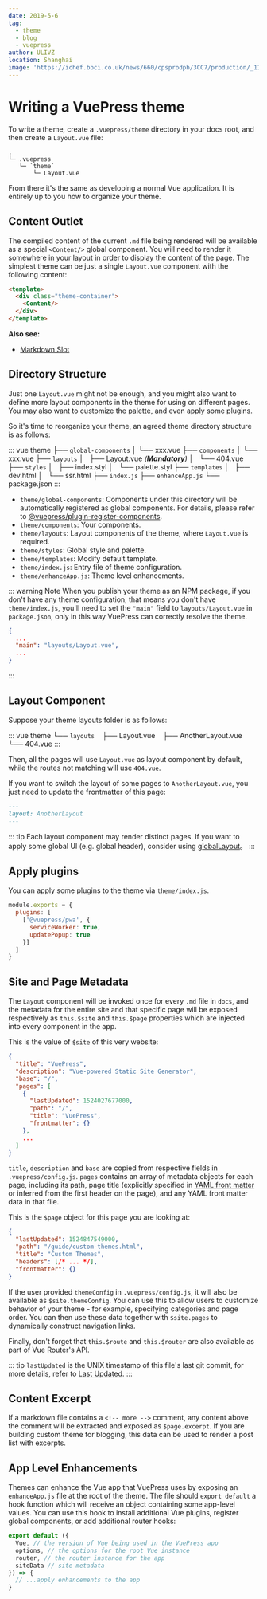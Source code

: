 ```yaml
---
date: 2019-5-6
tag: 
  - theme
  - blog
  - vuepress
author: ULIVZ
location: Shanghai  
image: 'https://ichef.bbci.co.uk/news/660/cpsprodpb/3CC7/production/_112395551_eso2008a.jpg'
---
```


# Writing a VuePress theme

To write a theme, create a `.vuepress/theme` directory in your docs root, and then create a `Layout.vue` file:

```
.
└─ .vuepress
   └─ `theme`
       └─ Layout.vue
```

From there it's the same as developing a normal Vue application. It is entirely up to you how to organize your theme.

## Content Outlet

The compiled content of the current `.md` file being rendered will be available as a special `<Content/>` global component. You will need to render it somewhere in your layout in order to display the content of the page. The simplest theme can be just a single `Layout.vue` component with the following content:

``` html
<template>
  <div class="theme-container">
    <Content/>
  </div>
</template>
```

**Also see:**

- [Markdown Slot](../guide/markdown-slot.md)

## Directory Structure

Just one `Layout.vue` might not be enough, and you might also want to define more layout components in the theme for using on different pages. You may also want to customize the [palette](../config/README.md#palette-styl), and even apply some plugins.

So it's time to reorganize your theme, an agreed theme directory structure is as follows:

::: vue
theme
├── `global-components`
│   └── xxx.vue
├── `components`
│   └── xxx.vue
├── `layouts`
│   ├── Layout.vue _(**Mandatory**)_
│   └── 404.vue
├── `styles`
│   ├── index.styl
│   └── palette.styl
├── `templates`
│   ├── dev.html
│   └── ssr.html
├── `index.js`
├── `enhanceApp.js`
└── package.json
:::

- `theme/global-components`: Components under this directory will be automatically registered as global components. For details, please refer to [@vuepress/plugin-register-components](https://github.com/vuejs/vuepress/tree/master/packages/@vuepress/plugin-register-components).
- `theme/components`: Your components.
- `theme/layouts`: Layout components of the theme, where `Layout.vue` is required.
- `theme/styles`: Global style and palette.
- `theme/templates`: Modify default template.
- `theme/index.js`: Entry file of theme configuration.
- `theme/enhanceApp.js`: Theme level enhancements.

::: warning Note
When you publish your theme as an NPM package, if you don't have any theme configuration, that means you don't have `theme/index.js`, you'll need to set the `"main"` field  to `layouts/Layout.vue` in `package.json`, only in this way VuePress can correctly resolve the theme.
```json
{
  ...
  "main": "layouts/Layout.vue",
  ...
}
```

:::

## Layout Component

Suppose your theme layouts folder is as follows:

::: vue
theme
└── `layouts`
    ├── Layout.vue
    ├── AnotherLayout.vue
    └── 404.vue
:::

Then, all the pages will use `Layout.vue` as layout component by default, while the routes not matching will use `404.vue`.

If you want to switch the layout of some pages to `AnotherLayout.vue`, you just need to update the frontmatter of this page:

```markdown
---
layout: AnotherLayout
---
````

::: tip
Each layout component may render distinct pages. If you want to apply some global UI (e.g. global header), consider using [globalLayout](./option-api.md#globallayout)。
:::

## Apply plugins

You can apply some plugins to the theme via `theme/index.js`.

```js
module.exports = {
  plugins: [
    ['@vuepress/pwa', { 
      serviceWorker: true,
      updatePopup: true
    }]
  ]
}
```

## Site and Page Metadata

The `Layout` component will be invoked once for every `.md` file in `docs`, and the metadata for the entire site and that specific page will be exposed respectively as `this.$site` and `this.$page` properties which are injected into every component in the app.

This is the value of `$site` of this very website:

``` json
{
  "title": "VuePress",
  "description": "Vue-powered Static Site Generator",
  "base": "/",
  "pages": [
    {
      "lastUpdated": 1524027677000,
      "path": "/",
      "title": "VuePress",
      "frontmatter": {}
    },
    ...
  ]
}
```

`title`, `description` and `base` are copied from respective fields in `.vuepress/config.js`. `pages` contains an array of metadata objects for each page, including its path, page title (explicitly specified in [YAML front matter](../guide/markdown.md#front-matter) or inferred from the first header on the page), and any YAML front matter data in that file.

This is the `$page` object for this page you are looking at:

``` json
{
  "lastUpdated": 1524847549000,
  "path": "/guide/custom-themes.html",
  "title": "Custom Themes",
  "headers": [/* ... */],
  "frontmatter": {}
}
```

If the user provided `themeConfig` in `.vuepress/config.js`, it will also be available as `$site.themeConfig`. You can use this to allow users to customize behavior of your theme - for example, specifying categories and page order. You can then use these data together with `$site.pages` to dynamically construct navigation links.

Finally, don't forget that `this.$route` and `this.$router` are also available as part of Vue Router's API.

::: tip
  `lastUpdated` is the UNIX timestamp of this file's last git commit, for more details, refer to [Last Updated](../theme/default-theme-config.md#last-updated).
:::

## Content Excerpt

If a markdown file contains a `<!-- more -->` comment, any content above the comment will be extracted and exposed as `$page.excerpt`. If you are building custom theme for blogging, this data can be used to render a post list with excerpts.

## App Level Enhancements

Themes can enhance the Vue app that VuePress uses by exposing an `enhanceApp.js` file at the root of the theme. The file should `export default` a hook function which will receive an object containing some app-level values. You can use this hook to install additional Vue plugins, register global components, or add additional router hooks:

``` js
export default ({
  Vue, // the version of Vue being used in the VuePress app
  options, // the options for the root Vue instance
  router, // the router instance for the app
  siteData // site metadata
}) => {
  // ...apply enhancements to the app
}
```
